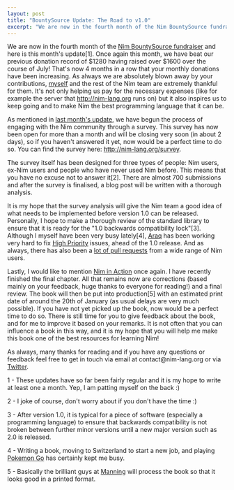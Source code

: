 ```yaml
---
layout: post
title: "BountySource Update: The Road to v1.0"
excerpt: "We are now in the fourth month of the Nim BountySource fundraiser and here is this month's update. Once again this month, we have beat our previous donation record of $1280 having raised over $1600 over the course of July! That's now 4 months in a row that your monthly donations have been increasing."
---
```


<p>We are now in the fourth month of the <a class="reference external" href="https://salt.bountysource.com/teams/nim">Nim BountySource fundraiser</a> and here is this month's update[1]. Once again this month, we have beat our previous donation record of $1280 having raised over $1600 over the course of July! That's now 4 months in a row that your monthly donations have been increasing. As always we are absolutely blown away by your contributions, <a class="reference external" href="https://github.com/dom96">myself</a> and the rest of the Nim team are extremely thankful for them. It's not only helping us pay for the necessary expenses (like for example the server that <a class="reference external" href="http://nim-lang.org">http://nim-lang.org</a> runs on) but it also inspires us to keep going and to make Nim the best programming language that it can be.</p>
<p>As mentioned in <a class="reference external" href="https://salt.bountysource.com/teams/nim/updates/3-engaging-with-our-community">last month's update</a>, we have begun the process of engaging with the Nim community through a survey. This survey has now been open for more than a month and will be closing very soon (in about 2 days), so if you haven't answered it yet, now would be a perfect time to do so. You can find the survey here: <a class="reference external" href="http://nim-lang.org/survey">http://nim-lang.org/survey</a>.</p>
<p>The survey itself has been designed for three types of people: Nim users, ex-Nim users and people who have never used Nim before. This means that you have no excuse not to answer it[2]. There are almost 700 submissions and after the survey is finalised, a blog post will be written with a thorough analysis.</p>
<p>It is my hope that the survey analysis will give the Nim team a good idea of what needs to be implemented before version 1.0 can be released. Personally, I hope to make a thorough review of the standard library to ensure that it is ready for the &quot;1.0 backwards compatibility lock&quot;[3]. Although I myself have been very busy lately[4], <a class="reference external" href="http://github.com/Araq">Araq</a> has been working very hard to fix <a class="reference external" href="https://github.com/nim-lang/Nim/issues?q=is%3Aissue+is%3Aopen+label%3A%22High+Priority%22">High Priority</a> issues, ahead of the 1.0 release. And as always, there has also been a <a class="reference external" href="https://github.com/nim-lang/Nim/pulse">lot of pull requests</a> from a wide range of Nim users.</p>
<p>Lastly, I would like to mention <a class="reference external" href="https://manning.com/books/nim-in-action?a_aid=niminaction&amp;a_bid=78a27e81">Nim in Action</a> once again. I have recently finished the final chapter. All that remains now are corrections (based mainly on your feedback, huge thanks to everyone for reading!) and a final review. The book will then be put into production[5] with an estimated print date of around the 20th of January (as usual delays are very much possible). If you have not yet picked up the book, now would be a perfect time to do so. There is still time for you to give feedback about the book, and for me to improve it based on your remarks. It is not often that you can influence a book in this way, and it is my hope that you will help me make this book one of the best resources for learning Nim!</p>
<p>As always, many thanks for reading and if you have any questions or feedback feel free to get in touch via email at contact@nim-lang.org or via <a class="reference external" href="https://twitter.com/nim_lang">Twitter</a>.</p>
<p>1 - These updates have so far been fairly regular and it is my hope to write at least one a month. Yep, I am patting myself on the back :)</p>
<p>2 - I joke of course, don't worry about if you don't have the time :)</p>
<p>3 - After version 1.0, it is typical for a piece of software (especially a programming language) to ensure that backwards compatibility is not broken between further minor versions until a new major version such as 2.0 is released.</p>
<p>4 - Writing a book, moving to Switzerland to start a new job, and playing <a class="reference external" href="https://pokemongostatus.org/">Pokemon Go</a> has certainly kept me busy.</p>
<p>5 - Basically the brilliant guys at <a class="reference external" href="https://manning.com">Manning</a> will process the book so that it looks good in a printed format. </p>
